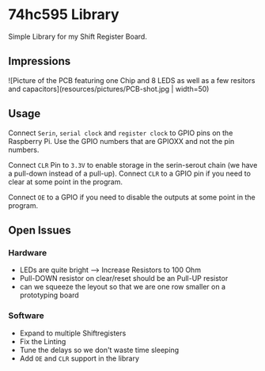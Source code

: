# 74hc595 Library

Simple Library for my Shift Register Board.

## Impressions

![Picture of the PCB featuring one Chip and 8 LEDS as well as a few resitors and capacitors](resources/pictures/PCB-shot.jpg | width=50)

## Usage

Connect `Serin`, `serial clock` and `register clock` to GPIO pins on the Raspberry Pi.
Use the GPIO numbers that are GPIOXX and not the pin numbers.

Connect `CLR` Pin to `3.3V` to enable storage in the serin-serout chain (we have a pull-down instead of a pull-up).
Connect `CLR` to a GPIO pin if you need to clear at some point in the program.

Connect `OE` to a GPIO if you need to disable the outputs at some point in the program. 

## Open Issues

### Hardware

* LEDs are quite bright --> Increase Resistors to 100 Ohm
* Pull-DOWN resistor on clear/reset should be an Pull-UP resistor
* can we squeeze the leyout so that we are one row smaller on a prototyping board


### Software

* Expand to multiple Shiftregisters
* Fix the Linting 
* Tune the delays so we don't waste time sleeping
* Add `OE` and `CLR` support in the library
